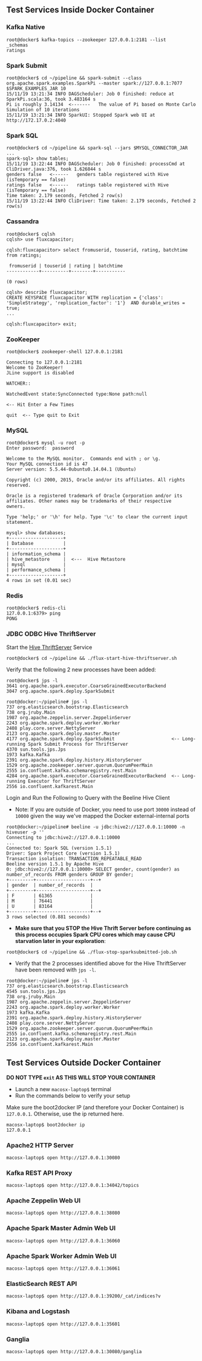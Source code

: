 ## Test Services Inside Docker Container
### Kafka Native
```
root@docker$ kafka-topics --zookeeper 127.0.0.1:2181 --list
_schemas
ratings
```

### Spark Submit
```
root@docker$ cd ~/pipeline && spark-submit --class org.apache.spark.examples.SparkPi --master spark://127.0.0.1:7077 $SPARK_EXAMPLES_JAR 10 
15/11/19 13:21:34 INFO DAGScheduler: Job 0 finished: reduce at SparkPi.scala:36, took 3.483164 s
Pi is roughly 3.14134  <-------   The value of Pi based on Monte Carlo Simulation of 10 iterations
15/11/19 13:21:34 INFO SparkUI: Stopped Spark web UI at http://172.17.0.2:4040
```

### Spark SQL
```
root@docker$ cd ~/pipeline && spark-sql --jars $MYSQL_CONNECTOR_JAR
...
spark-sql> show tables;
15/11/19 13:22:44 INFO DAGScheduler: Job 0 finished: processCmd at CliDriver.java:376, took 1.626844 s
genders	false   <------   genders table registered with Hive (isTemporary == false)
ratings	false   <------   ratings table registered with Hive (isTemporary == false)
Time taken: 2.179 seconds, Fetched 2 row(s)
15/11/19 13:22:44 INFO CliDriver: Time taken: 2.179 seconds, Fetched 2 row(s)
```

### Cassandra
```
root@docker$ cqlsh
cqlsh> use fluxcapacitor;

cqlsh:fluxcapacitor> select fromuserid, touserid, rating, batchtime from ratings;

 fromuserid | touserid | rating | batchtime
------------+----------+--------+-----------

(0 rows)

cqlsh> describe fluxcapacitor;
CREATE KEYSPACE fluxcapacitor WITH replication = {'class': 'SimpleStrategy', 'replication_factor': '1'}  AND durable_writes = true;
...

cqlsh:fluxcapacitor> exit;
```

### ZooKeeper
```
root@docker$ zookeeper-shell 127.0.0.1:2181

Connecting to 127.0.0.1:2181
Welcome to ZooKeeper!
JLine support is disabled

WATCHER::

WatchedEvent state:SyncConnected type:None path:null

<-- Hit Enter a Few Times

quit  <-- Type quit to Exit
```

### MySQL
```
root@docker$ mysql -u root -p 
Enter password:  password

Welcome to the MySQL monitor.  Commands end with ; or \g.
Your MySQL connection id is 47
Server version: 5.5.44-0ubuntu0.14.04.1 (Ubuntu)

Copyright (c) 2000, 2015, Oracle and/or its affiliates. All rights reserved.

Oracle is a registered trademark of Oracle Corporation and/or its
affiliates. Other names may be trademarks of their respective
owners.

Type 'help;' or '\h' for help. Type '\c' to clear the current input statement.

mysql> show databases;
+--------------------+
| Database           |
+--------------------+
| information_schema |
| hive_metastore     |  <---  Hive Metastore
| mysql              |
| performance_schema |
+--------------------+
4 rows in set (0.01 sec)
```

### Redis
```
root@docker$ redis-cli
127.0.0.1:6379> ping
PONG
```
### JDBC ODBC Hive ThriftServer
Start the [Hive ThriftServer](https://cwiki.apache.org/confluence/display/Hive/HiveServer2+Clients) Service
```
root@docker$ cd ~/pipeline && ./flux-start-hive-thriftserver.sh
```
Verify that the following 2 new processes have been added:

```
root@docker$ jps -l
3641 org.apache.spark.executor.CoarseGrainedExecutorBackend 
3047 org.apache.spark.deploy.SparkSubmit  

root@docker:~/pipeline# jps -l
737 org.elasticsearch.bootstrap.Elasticsearch
738 org.jruby.Main
1987 org.apache.zeppelin.server.ZeppelinServer
2243 org.apache.spark.deploy.worker.Worker
2408 play.core.server.NettyServer
2123 org.apache.spark.deploy.master.Master
4177 org.apache.spark.deploy.SparkSubmit                     <-- Long-running Spark Submit Process for ThriftServer
4370 sun.tools.jps.Jps
1973 kafka.Kafka
2391 org.apache.spark.deploy.history.HistoryServer
1529 org.apache.zookeeper.server.quorum.QuorumPeerMain
2555 io.confluent.kafka.schemaregistry.rest.Main
4284 org.apache.spark.executor.CoarseGrainedExecutorBackend  <-- Long-running Executor for ThriftServer
2556 io.confluent.kafkarest.Main
```

Login and Run the Following to Query with the Beeline Hive Client 

* Note:  If you are outside of Docker, you need to use port `30000` instead of `10000` given the way we've mapped the Docker external-internal ports 
```
root@docker:~/pipeline# beeline -u jdbc:hive2://127.0.0.1:10000 -n hiveuser -p ''
Connecting to jdbc:hive2://127.0.0.1:10000
...
Connected to: Spark SQL (version 1.5.1)
Driver: Spark Project Core (version 1.5.1)
Transaction isolation: TRANSACTION_REPEATABLE_READ
Beeline version 1.5.1 by Apache Hive
0: jdbc:hive2://127.0.0.1:10000> SELECT gender, count(gender) as number_of_records FROM genders GROUP BY gender;
+---------+--------------------+--+
| gender  | number_of_records  |
+---------+--------------------+--+
| F       | 61365              |
| M       | 76441              |
| U       | 83164              |
+---------+--------------------+--+
3 rows selected (0.881 seconds)
```

* **Make sure that you STOP the Hive Thrift Server before continuing as this process occupies Spark CPU cores which may cause CPU starvation later in your exploration**:
```
root@docker$ cd ~/pipeline && ./flux-stop-sparksubmitted-job.sh
```
* Verify that the 2 processes identified above for the Hive ThriftServer have been removed with `jps -l`.
```
root@docker:~/pipeline# jps -l
737 org.elasticsearch.bootstrap.Elasticsearch
4545 sun.tools.jps.Jps
738 org.jruby.Main
1987 org.apache.zeppelin.server.ZeppelinServer
2243 org.apache.spark.deploy.worker.Worker
1973 kafka.Kafka
2391 org.apache.spark.deploy.history.HistoryServer
2408 play.core.server.NettyServer
1529 org.apache.zookeeper.server.quorum.QuorumPeerMain
2555 io.confluent.kafka.schemaregistry.rest.Main
2123 org.apache.spark.deploy.master.Master
2556 io.confluent.kafkarest.Main
```

## Test Services Outside Docker Container
**DO NOT TYPE `exit` AS THIS WILL STOP YOUR CONTAINER**

* Launch a new `macosx-laptop$` terminal
* Run the commands below to verify your setup 

Make sure the boot2docker IP (and therefore your Docker Container) is `127.0.0.1`.  Otherwise, use the ip returned here. 
```
macosx-laptop$ boot2docker ip
127.0.0.1
```

### Apache2 HTTP Server
```
macosx-laptop$ open http://127.0.0.1:30080
```

### Kafka REST API Proxy
```
macosx-laptop$ open http://127.0.0.1:34042/topics
```

### Apache Zeppelin Web UI
```
macosx-laptop$ open http://127.0.0.1:38080
```

### Apache Spark Master Admin Web UI
```
macosx-laptop$ open http://127.0.0.1:36060
```

### Apache Spark Worker Admin Web UI
```
macosx-laptop$ open http://127.0.0.1:36061
```

### ElasticSearch REST API
```
macosx-laptop$ open http://127.0.0.1:39200/_cat/indices?v
```

### Kibana and Logstash
```
macosx-laptop$ open http://127.0.0.1:35601
```

### Ganglia
```
macosx-laptop$ open http://127.0.0.1:30080/ganglia
```